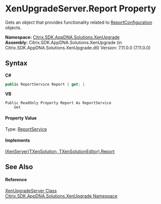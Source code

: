# XenUpgradeServer.Report Property 
 

Gets an object that provides functionality related to <a href="6d3c1797-3f73-1c8e-513c-57563d955248">ReportConfiguration</a> objects.

**Namespace:**&nbsp;<a href="2805b95f-a335-5d98-deaf-c0312b394eda">Citrix.SDK.AppDNA.Solutions.XenUpgrade</a><br />**Assembly:**&nbsp;Citrix.SDK.AppDNA.Solutions.XenUpgrade (in Citrix.SDK.AppDNA.Solutions.XenUpgrade.dll) Version: 7.11.0.0 (7.11.0.0)

## Syntax

**C#**
```csharp
public ReportService Report { get; }
```

**VB**
```vbnet
Public ReadOnly Property Report As ReportService
	Get
```


#### Property Value
Type: <a href="9e51be1a-2f54-b974-0f38-360e4e12cb6d">ReportService</a>

#### Implements
<a href="abf6c74c-83a5-20a7-28d6-d747fa526d8c">IXenServer(TXenSolution, TXenSolutionEditor).Report</a><br />

## See Also


#### Reference
<a href="c6cf721d-c224-27bb-68c4-163cbc1a9c8f">XenUpgradeServer Class</a><br /><a href="2805b95f-a335-5d98-deaf-c0312b394eda">Citrix.SDK.AppDNA.Solutions.XenUpgrade Namespace</a><br />